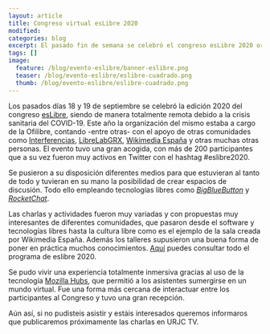 ```yaml
---
layout: article
title: Congreso virtual esLibre 2020
modified:
categories: blog
excerpt: El pasado fin de semana se celebró el congreso esLibre 2020 organizado por la Ofilibre que tuvo una gran afluencia de gente pese a ser una edición en remoto.
tags: []
image:
  feature: /blog/evento-eslibre/banner-eslibre.png
  teaser: /blog/evento-eslibre/eslibre-cuadrado.png
  thumb: /blog/evento-eslibre/eslibre-cuadrado.png
---
```


Los pasados días 18 y 19 de septiembre se celebró la edición 2020 del congreso [esLibre](https://eslib.re/2020/), siendo de manera totalmente remota debido a la crisis sanitaria del COVID-19. Este año la organización del mismo estaba a cargo de la Ofilibre, contando -entre otras- con el apoyo de otras comunidades como [Interferencias](https://interferencias.tech/), [LibreLabGRX](https://librelabgrx.cc/), [Wikimedia España](https://www.wikimedia.es/) y otras muchas otras personas.
El evento tuvo una gran acogida, con más de 200 participantes que a su vez fueron muy activos en Twitter con el hashtag #eslibre2020. 

Se pusieron a su disposición diferentes medios para que estuvieran al tanto de todo y tuvieran en su mano la posibilidad de crear espacios de discusión. Todo ello empleando tecnologías libres como [*BigBlueButton*](https://bbb.eslibre.urjc.es/b) y [*RocketChat*](https://rocket.eslibre.urjc.es/channel/ayuda).

Las charlas y actividades fueron muy variadas y con propuestas muy interesantes de diferentes comunidades, que pasaron desde el software y tecnologías libres hasta la cultura libre como es el ejemplo de la sala creada por Wikimedia España. Además los talleres supusieron una buena forma de poner en práctica muchos conocimientos. [Aquí](https://eslib.re/2020/programa/) puedes consultar todo el programa de eslibre 2020.

Se pudo vivir una experiencia totalmente inmersiva gracias al uso de la tecnología [Mozilla Hubs](https://hubs.mozilla.com/), que permitió a los asistentes sumergirse en un mundo virtual. Fue una forma más cercana de interactuar entre los participantes al Congreso y tuvo una gran recepción.

Aún así, si no pudisteis asistir y estáis interesados queremos informaros que publicaremos próximamente las charlas en URJC TV.